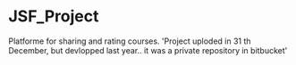 # JSF_Project
Platforme for sharing and rating courses.
'Project uploded in 31 th December, but devlopped last year.. it was a private repository in bitbucket'
